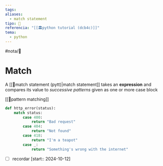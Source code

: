 ```yaml
---
tags: 
aliases:
  - match statement
tipo: 📑
referencia: "[[🏛️python tutorial (dcb4c)]]"
tema:
  - python
---
```


#nota/📑

# Match

A    [[📑match statement (pytt)|match statement]] takes an __expression__ and compares its value to _successive patterns_ given as one or more case block


[[🔌pattern matching]]

```python
def http_error(status):
    match status:
        case 400:
            return "Bad request"
        case 404:
            return "Not found"
        case 418:
            return "I'm a teapot"
        case _:
            return "Something's wrong with the internet"
```


- [ ] recordar  [start:: 2024-10-12]
